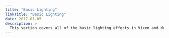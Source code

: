 ```yaml
---
title: "Basic Lighting"
linkTitle: "Basic Lighting"
date: 2017-01-05
description: >
  This section covers all of the basic lighting effects in Vixen and details the features and how to use them.
---
```


